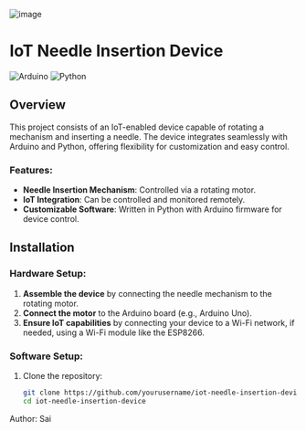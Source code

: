 ![image](https://github.com/user-attachments/assets/21606d42-6cdb-43e1-bae5-2f8420161c92)
# IoT Needle Insertion Device

![Arduino](https://img.shields.io/badge/Arduino-000000?style=flat&logo=arduino&logoColor=white)
![Python](https://img.shields.io/badge/Python-3776AB?style=flat&logo=python&logoColor=white)

## Overview

This project consists of an IoT-enabled device capable of rotating a mechanism and inserting a needle. The device integrates seamlessly with Arduino and Python, offering flexibility for customization and easy control.

### Features:
- **Needle Insertion Mechanism**: Controlled via a rotating motor.
- **IoT Integration**: Can be controlled and monitored remotely.
- **Customizable Software**: Written in Python with Arduino firmware for device control.


## Installation

### Hardware Setup:
1. **Assemble the device** by connecting the needle mechanism to the rotating motor.
2. **Connect the motor** to the Arduino board (e.g., Arduino Uno).
3. **Ensure IoT capabilities** by connecting your device to a Wi-Fi network, if needed, using a Wi-Fi module like the ESP8266.

### Software Setup:
1. Clone the repository:
   ```bash
   git clone https://github.com/yourusername/iot-needle-insertion-device.git
   cd iot-needle-insertion-device

Author: Sai
